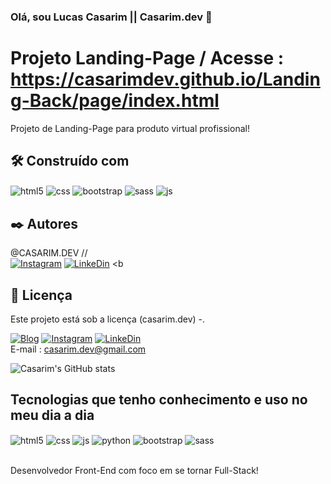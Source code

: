 ### Olá, sou Lucas Casarim || Casarim.dev 👋

# Projeto Landing-Page / Acesse : https://casarimdev.github.io/Landing-Back/page/index.html

Projeto de Landing-Page para produto virtual profissional! 

## 🛠️ Construído com

 <img align="center" alt="html5" src="https://img.shields.io/badge/HTML5-E34F26?style=for-the-badge&logo=html5&logoColor=white" />
 <img align="center" alt="css" src="https://img.shields.io/badge/CSS3-1572B6?style=for-the-badge&logo=css3&logoColor=white" />
 <img align="center" alt="bootstrap" src="https://img.shields.io/badge/Bootstrap-563D7C?style=for-the-badge&logo=bootstrap&logoColor=white" />
 <img align="center" alt="sass" src="https://img.shields.io/badge/Sass-CC6699?style=for-the-badge&logo=sass&logoColor=white" />
 <img align="center" alt="js" src="https://img.shields.io/badge/JavaScript-F7DF1E?style=for-the-badge&logo=javascript&logoColor=black" />


## ✒️ Autores

@CASARIM.DEV // <br>
[![Instagram](https://img.shields.io/badge/Instagram-E4405F?style=for-the-badge&logo=instagram&logoColor=white)](https://www.instagram.com/lucascasarim_/)
[![LinkeDin](https://img.shields.io/badge/LinkedIn-0077B5?style=for-the-badge&logo=linkedin&logoColor=white)](https://www.linkedin.com/in/lucas-casarim-1b2886261/) <b




## 📄 Licença

Este projeto está sob a licença (casarim.dev) -.

[![Blog](https://img.shields.io/badge/Gmail-D14836?style=for-the-badge&logo=gmail&logoColor=white)]()
[![Instagram](https://img.shields.io/badge/Instagram-E4405F?style=for-the-badge&logo=instagram&logoColor=white)](https://www.instagram.com/lucascasarim_/)
[![LinkeDin](https://img.shields.io/badge/LinkedIn-0077B5?style=for-the-badge&logo=linkedin&logoColor=white)](https://www.linkedin.com/in/lucas-casarim-1b2886261/) <br> E-mail : casarim.dev@gmail.com

![Casarim's GitHub stats](https://github-readme-stats.vercel.app/api?username=casarimdev&show_icons=true&theme=dark)

## Tecnologias que tenho conhecimento e uso no meu dia a dia
<div style="display: inline_block">
  <img align="center" alt="html5" src="https://img.shields.io/badge/HTML5-E34F26?style=for-the-badge&logo=html5&logoColor=white" />
  <img align="center" alt="css" src="https://img.shields.io/badge/CSS3-1572B6?style=for-the-badge&logo=css3&logoColor=white" />
  <img align="center" alt="js" src="https://img.shields.io/badge/JavaScript-F7DF1E?style=for-the-badge&logo=javascript&logoColor=black" />
  <img align="center" alt="python" src="https://img.shields.io/badge/Python-14354C?style=for-the-badge&logo=python&logoColor=white" />
  <img align="center" alt="bootstrap" src="https://img.shields.io/badge/Bootstrap-563D7C?style=for-the-badge&logo=bootstrap&logoColor=white" />
  <img align="center" alt="sass" src="https://img.shields.io/badge/Sass-CC6699?style=for-the-badge&logo=sass&logoColor=white" />
  
</div><br/>

<p>Desenvolvedor Front-End com foco em se tornar Full-Stack!</p>

